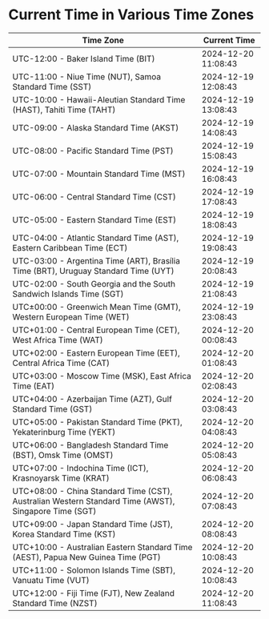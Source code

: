 # Current Time in Various Time Zones

| Time Zone | Current Time |
|-----------|--------------|
| UTC-12:00 - Baker Island Time (BIT) | 2024-12-20 11:08:43 |
| UTC-11:00 - Niue Time (NUT), Samoa Standard Time (SST) | 2024-12-19 12:08:43 |
| UTC-10:00 - Hawaii-Aleutian Standard Time (HAST), Tahiti Time (TAHT) | 2024-12-19 13:08:43 |
| UTC-09:00 - Alaska Standard Time (AKST) | 2024-12-19 14:08:43 |
| UTC-08:00 - Pacific Standard Time (PST) | 2024-12-19 15:08:43 |
| UTC-07:00 - Mountain Standard Time (MST) | 2024-12-19 16:08:43 |
| UTC-06:00 - Central Standard Time (CST) | 2024-12-19 17:08:43 |
| UTC-05:00 - Eastern Standard Time (EST) | 2024-12-19 18:08:43 |
| UTC-04:00 - Atlantic Standard Time (AST), Eastern Caribbean Time (ECT) | 2024-12-19 19:08:43 |
| UTC-03:00 - Argentina Time (ART), Brasília Time (BRT), Uruguay Standard Time (UYT) | 2024-12-19 20:08:43 |
| UTC-02:00 - South Georgia and the South Sandwich Islands Time (SGT) | 2024-12-19 21:08:43 |
| UTC±00:00 - Greenwich Mean Time (GMT), Western European Time (WET) | 2024-12-19 23:08:43 |
| UTC+01:00 - Central European Time (CET), West Africa Time (WAT) | 2024-12-20 00:08:43 |
| UTC+02:00 - Eastern European Time (EET), Central Africa Time (CAT) | 2024-12-20 01:08:43 |
| UTC+03:00 - Moscow Time (MSK), East Africa Time (EAT) | 2024-12-20 02:08:43 |
| UTC+04:00 - Azerbaijan Time (AZT), Gulf Standard Time (GST) | 2024-12-20 03:08:43 |
| UTC+05:00 - Pakistan Standard Time (PKT), Yekaterinburg Time (YEKT) | 2024-12-20 04:08:43 |
| UTC+06:00 - Bangladesh Standard Time (BST), Omsk Time (OMST) | 2024-12-20 05:08:43 |
| UTC+07:00 - Indochina Time (ICT), Krasnoyarsk Time (KRAT) | 2024-12-20 06:08:43 |
| UTC+08:00 - China Standard Time (CST), Australian Western Standard Time (AWST), Singapore Time (SGT) | 2024-12-20 07:08:43 |
| UTC+09:00 - Japan Standard Time (JST), Korea Standard Time (KST) | 2024-12-20 08:08:43 |
| UTC+10:00 - Australian Eastern Standard Time (AEST), Papua New Guinea Time (PGT) | 2024-12-20 10:08:43 |
| UTC+11:00 - Solomon Islands Time (SBT), Vanuatu Time (VUT) | 2024-12-20 10:08:43 |
| UTC+12:00 - Fiji Time (FJT), New Zealand Standard Time (NZST) | 2024-12-20 11:08:43 |
